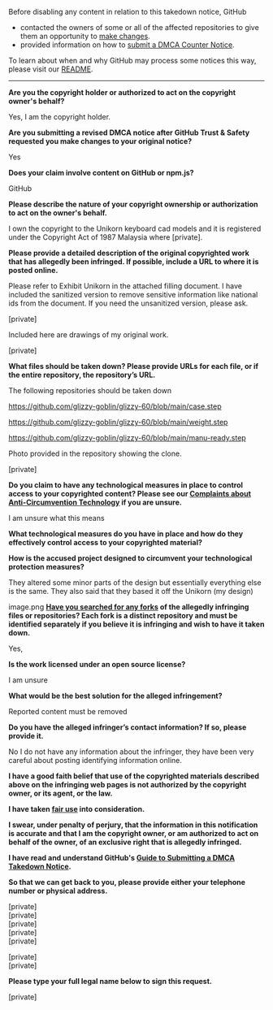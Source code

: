 Before disabling any content in relation to this takedown notice, GitHub
- contacted the owners of some or all of the affected repositories to give them an opportunity to [make changes](https://docs.github.com/en/github/site-policy/dmca-takedown-policy#a-how-does-this-actually-work).
- provided information on how to [submit a DMCA Counter Notice](https://docs.github.com/en/articles/guide-to-submitting-a-dmca-counter-notice).

To learn about when and why GitHub may process some notices this way, please visit our [README](https://github.com/github/dmca/blob/master/README.md#anatomy-of-a-takedown-notice).

---


**Are you the copyright holder or authorized to act on the copyright owner's behalf?**

Yes, I am the copyright holder.

**Are you submitting a revised DMCA notice after GitHub Trust & Safety requested you make changes to your original notice?**

Yes

**Does your claim involve content on GitHub or npm.js?**

GitHub

**Please describe the nature of your copyright ownership or authorization to act on the owner's behalf.**

I own the copyright to the Unikorn keyboard cad models and it is registered under the Copyright Act of 1987 Malaysia where [private].

**Please provide a detailed description of the original copyrighted work that has allegedly been infringed. If possible, include a URL to where it is posted online.**

Please refer to Exhibit Unikorn in the attached filling document. I have included the sanitized version to remove sensitive information like national ids from the document. If you need the unsanitized version, please ask. 

[private]

Included here are drawings of my original work. 



[private]



**What files should be taken down? Please provide URLs for each file, or if the entire repository, the repository’s URL.**

The following repositories should be taken down

https://github.com/glizzy-goblin/glizzy-60/blob/main/case.step

https://github.com/glizzy-goblin/glizzy-60/blob/main/weight.step

https://github.com/glizzy-goblin/glizzy-60/blob/main/manu-ready.step

Photo provided in the repository showing the clone. 

[private]


**Do you claim to have any technological measures in place to control access to your copyrighted content? Please see our <a href="https://docs.github.com/articles/guide-to-submitting-a-dmca-takedown-notice#complaints-about-anti-circumvention-technology">Complaints about Anti-Circumvention Technology</a> if you are unsure.**

I am unsure what this means

**What technological measures do you have in place and how do they effectively control access to your copyrighted material?**



**How is the accused project designed to circumvent your technological protection measures?**

They altered some minor parts of the design but essentially everything else is the same. They also said that they based it off the Unikorn (my design)

image.png
**<a href="https://docs.github.com/articles/dmca-takedown-policy#b-what-about-forks-or-whats-a-fork">Have you searched for any forks</a> of the allegedly infringing files or repositories? Each fork is a distinct repository and must be identified separately if you believe it is infringing and wish to have it taken down.**

Yes,

**Is the work licensed under an open source license?**

I am unsure

**What would be the best solution for the alleged infringement?**

Reported content must be removed

**Do you have the alleged infringer’s contact information? If so, please provide it.**

No I do not have any information about the infringer, they have been very careful about posting identifying information online. 

**I have a good faith belief that use of the copyrighted materials described above on the infringing web pages is not authorized by the copyright owner, or its agent, or the law.**

**I have taken <a href="https://www.lumendatabase.org/topics/22">fair use</a> into consideration.**

**I swear, under penalty of perjury, that the information in this notification is accurate and that I am the copyright owner, or am authorized to act on behalf of the owner, of an exclusive right that is allegedly infringed.**

**I have read and understand GitHub's <a href="https://docs.github.com/articles/guide-to-submitting-a-dmca-takedown-notice/">Guide to Submitting a DMCA Takedown Notice</a>.**

**So that we can get back to you, please provide either your telephone number or physical address.**

[private]  
[private]  
[private]  
[private]  
[private]  

[private]  
[private]

**Please type your full legal name below to sign this request.**

[private]
